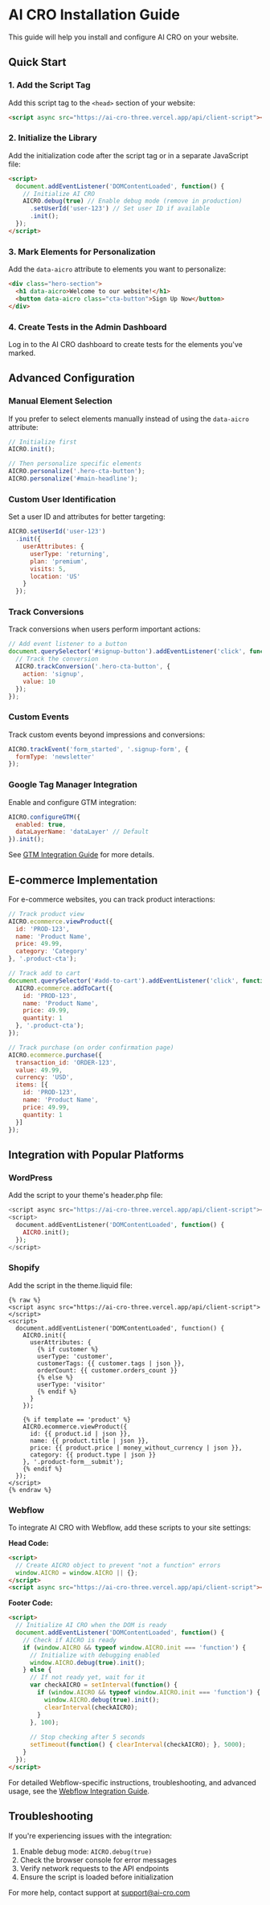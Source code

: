 # AI CRO Installation Guide

This guide will help you install and configure AI CRO on your website.

## Quick Start

### 1. Add the Script Tag

Add this script tag to the `<head>` section of your website:

```html
<script async src="https://ai-cro-three.vercel.app/api/client-script"></script>
```

### 2. Initialize the Library

Add the initialization code after the script tag or in a separate JavaScript file:

```html
<script>
  document.addEventListener('DOMContentLoaded', function() {
    // Initialize AI CRO
    AICRO.debug(true) // Enable debug mode (remove in production)
      .setUserId('user-123') // Set user ID if available
      .init();
  });
</script>
```

### 3. Mark Elements for Personalization

Add the `data-aicro` attribute to elements you want to personalize:

```html
<div class="hero-section">
  <h1 data-aicro>Welcome to our website!</h1>
  <button data-aicro class="cta-button">Sign Up Now</button>
</div>
```

### 4. Create Tests in the Admin Dashboard

Log in to the AI CRO dashboard to create tests for the elements you've marked.

## Advanced Configuration

### Manual Element Selection

If you prefer to select elements manually instead of using the `data-aicro` attribute:

```javascript
// Initialize first
AICRO.init();

// Then personalize specific elements
AICRO.personalize('.hero-cta-button');
AICRO.personalize('#main-headline');
```

### Custom User Identification

Set a user ID and attributes for better targeting:

```javascript
AICRO.setUserId('user-123')
  .init({
    userAttributes: {
      userType: 'returning',
      plan: 'premium',
      visits: 5,
      location: 'US'
    }
  });
```

### Track Conversions

Track conversions when users perform important actions:

```javascript
// Add event listener to a button
document.querySelector('#signup-button').addEventListener('click', function() {
  // Track the conversion
  AICRO.trackConversion('.hero-cta-button', {
    action: 'signup',
    value: 10
  });
});
```

### Custom Events

Track custom events beyond impressions and conversions:

```javascript
AICRO.trackEvent('form_started', '.signup-form', {
  formType: 'newsletter'
});
```

### Google Tag Manager Integration

Enable and configure GTM integration:

```javascript
AICRO.configureGTM({
  enabled: true,
  dataLayerName: 'dataLayer' // Default
}).init();
```

See [GTM Integration Guide](GTM-Integration.md) for more details.

## E-commerce Implementation

For e-commerce websites, you can track product interactions:

```javascript
// Track product view
AICRO.ecommerce.viewProduct({
  id: 'PROD-123',
  name: 'Product Name',
  price: 49.99,
  category: 'Category'
}, '.product-cta');

// Track add to cart
document.querySelector('#add-to-cart').addEventListener('click', function() {
  AICRO.ecommerce.addToCart({
    id: 'PROD-123',
    name: 'Product Name',
    price: 49.99,
    quantity: 1
  }, '.product-cta');
});

// Track purchase (on order confirmation page)
AICRO.ecommerce.purchase({
  transaction_id: 'ORDER-123',
  value: 49.99,
  currency: 'USD',
  items: [{
    id: 'PROD-123',
    name: 'Product Name',
    price: 49.99,
    quantity: 1
  }]
});
```

## Integration with Popular Platforms

### WordPress

Add the script to your theme's header.php file:

```php
<script async src="https://ai-cro-three.vercel.app/api/client-script"></script>
<script>
  document.addEventListener('DOMContentLoaded', function() {
    AICRO.init();
  });
</script>
```

### Shopify

Add the script in the theme.liquid file:

```liquid
{% raw %}
<script async src="https://ai-cro-three.vercel.app/api/client-script"></script>
<script>
  document.addEventListener('DOMContentLoaded', function() {
    AICRO.init({
      userAttributes: {
        {% if customer %}
        userType: 'customer',
        customerTags: {{ customer.tags | json }},
        orderCount: {{ customer.orders_count }}
        {% else %}
        userType: 'visitor'
        {% endif %}
      }
    });
    
    {% if template == 'product' %}
    AICRO.ecommerce.viewProduct({
      id: {{ product.id | json }},
      name: {{ product.title | json }},
      price: {{ product.price | money_without_currency | json }},
      category: {{ product.type | json }}
    }, '.product-form__submit');
    {% endif %}
  });
</script>
{% endraw %}
```

### Webflow

To integrate AI CRO with Webflow, add these scripts to your site settings:

**Head Code:**
```html
<script>
  // Create AICRO object to prevent "not a function" errors
  window.AICRO = window.AICRO || {};
</script>
<script async src="https://ai-cro-three.vercel.app/api/client-script"></script>
```

**Footer Code:**
```html
<script>
  // Initialize AI CRO when the DOM is ready
  document.addEventListener('DOMContentLoaded', function() {
    // Check if AICRO is ready
    if (window.AICRO && typeof window.AICRO.init === 'function') {
      // Initialize with debugging enabled
      window.AICRO.debug(true).init();
    } else {
      // If not ready yet, wait for it
      var checkAICRO = setInterval(function() {
        if (window.AICRO && typeof window.AICRO.init === 'function') {
          window.AICRO.debug(true).init();
          clearInterval(checkAICRO);
        }
      }, 100);
      
      // Stop checking after 5 seconds
      setTimeout(function() { clearInterval(checkAICRO); }, 5000);
    }
  });
</script>
```

For detailed Webflow-specific instructions, troubleshooting, and advanced usage, see the [Webflow Integration Guide](Webflow-Integration.md).

## Troubleshooting

If you're experiencing issues with the integration:

1. Enable debug mode: `AICRO.debug(true)`
2. Check the browser console for error messages
3. Verify network requests to the API endpoints
4. Ensure the script is loaded before initialization

For more help, contact support at support@ai-cro.com 
